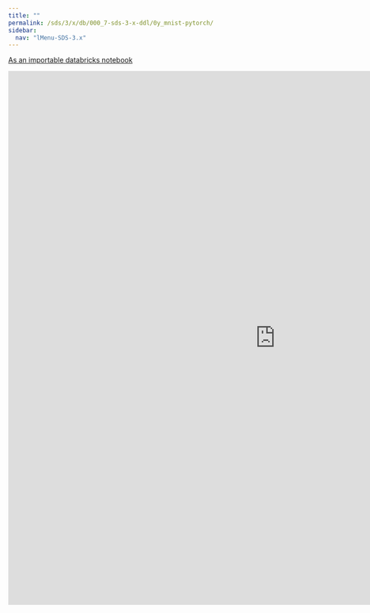 ```yaml
---
title: ""
permalink: /sds/3/x/db/000_7-sds-3-x-ddl/0y_mnist-pytorch/
sidebar:
  nav: "lMenu-SDS-3.x"
---
```


[As an importable databricks notebook](https://lamastex.github.io/scalable-data-science/sds/3/x/db/000_7-sds-3-x-ddl/0y_mnist-pytorch.html)

<iframe src="https://lamastex.github.io/scalable-data-science/sds/3/x/db/000_7-sds-3-x-ddl/0y_mnist-pytorch.html" width="1080" height="1080" frameborder="0"></iframe>
